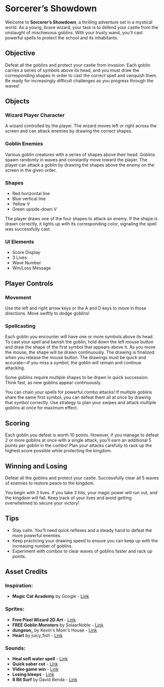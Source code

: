 # Sorcerer’s Showdown

Welcome to **Sorcerer’s Showdown**, a thrilling adventure set in a mystical world. As a young, brave wizard, your task is to defend your castle from the onslaught of mischievous goblins. With your trusty wand, you’ll cast powerful spells to protect the school and its inhabitants.

## Objective
Defeat all the goblins and protect your castle from invasion. Each goblin carries a series of symbols above its head, and you must draw the corresponding shapes in order to cast the correct spell and vanquish them. Be ready for increasingly difficult challenges as you progress through the waves!

## Objects

### Wizard Player Character
A wizard controlled by the player. The wizard moves left or right across the screen and can attack enemies by drawing the correct shapes.

### Goblin Enemies
Various goblin creatures with a series of shapes above their head. Goblins spawn randomly in waves and constantly move toward the player. The player can attack a goblin by drawing the shapes above the enemy on the screen in the given order.

### Shapes
- Red horizontal line
- Blue vertical line
- Yellow V
- Green upside-down V

The player draws one of the four shapes to attack an enemy. If the shape is drawn correctly, it lights up with its corresponding color, signaling the spell was successfully cast.

### UI Elements
- Score Display
- 3 Lives
- Wave Number
- Win/Loss Message

## Player Controls

### Movement
Use the left and right arrow keys or the A and D keys to move in those directions. Move swiftly to dodge goblins!

### Spellcasting
Each goblin you encounter will have one or more symbols above its head. To cast your spell and banish the goblin, hold down the left mouse button and draw the shape of the first symbol that appears above it. As you move the mouse, the shape will be drawn continuously. The drawing is finalized when you release the mouse button. The drawings must be quick and accurate—if you miss a symbol, the goblin will remain and continue attacking.

Some goblins require multiple shapes to be drawn in quick succession. Think fast, as new goblins appear continuously.

You can chain your spells for powerful combo attacks! If multiple goblins share the same first symbol, you can defeat them all at once by drawing that symbol correctly. Use strategy to plan your swipes and attack multiple goblins at once for maximum effect.

## Scoring
Each goblin you defeat is worth 10 points. However, if you manage to defeat 2 or more goblins at once with a single attack, you’ll earn an additional 5 points per goblin in the combo! Plan your attacks carefully to rack up the highest score possible while protecting the kingdom.

## Winning and Losing
Defeat all the goblins and protect your castle. Successfully clear all 5 waves of enemies to restore peace to the kingdom.

You begin with 3 lives. If you take 3 hits, your magic power will run out, and the kingdom will fall. Keep track of your lives and avoid getting overwhelmed to secure your victory!

## Tips
- Stay calm. You’ll need quick reflexes and a steady hand to defeat the more powerful enemies.
- Keep practicing your drawing speed to ensure you can keep up with the increasing number of goblins.
- Experiment with combos to clear waves of goblins faster and rack up points.

## Asset Credits

### Inspiration:
- **Magic Cat Academy** by Google - [Link](https://doodles.google/doodle/halloween-2016/)

### Sprites:
- **Free Pixel Wizard 2D Art** - [Link](https://free-game-assets.itch.io/free-wizard-sprite-sheets-pixel-art)
- **FREE Goblin Monsters** by SolaarNoble - [Link](https://solaarnoble.itch.io/free-gobbos)
- **dungeon_** by Kevin's Mom's House - [Link](https://kevins-moms-house.itch.io/dungeon)
- **Heart** by juicy_fish - [Link](https://www.freepik.com/free-vector/heart_35202442.htm)

### Sounds:
- **Heal soft water spell** - [Link](https://mixkit.co/free-sound-effects/spell/#:~:text=Heal%20soft%20water%20spell)
- **Quick saber cut** - [Link](https://mixkit.co/free-sound-effects/sword/#:~:text=Download%20Free%20SFX-,Quick%20saber%20cut,-Fight)
- **Video game win** - [Link](https://mixkit.co/free-sound-effects/win/#:~:text=Download%20Free%20SFX-,Video%20game%20win,-Win)
- **Losing bleeps** - [Link](https://mixkit.co/free-sound-effects/lose/#:~:text=Download%20Free%20SFX-,Losing%20bleeps,-Bleep)
- **8 Bit Surf** by David Renda - [Link](https://www.fesliyanstudios.com/royalty-free-music/download/8-bit-surf/568)
